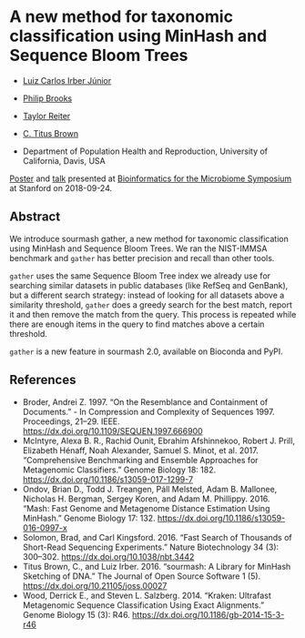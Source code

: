 # A new method for taxonomic classification using MinHash and Sequence Bloom Trees

- [Luiz Carlos Irber Júnior](https://github.com/luizirber)
- [Philip Brooks](https://github.com/brooksph)
- [Taylor Reiter](https://github.com/taylorreiter)
- [C. Titus Brown](https://github.com/ctb)

- Department of Population Health and Reproduction, University of California, Davis, USA

[Poster][1] and [talk][2] presented at [Bioinformatics for the Microbiome Symposium][3]
at Stanford on 2018-09-24.

## Abstract

We introduce sourmash gather, a new method for taxonomic classification using
MinHash and Sequence Bloom Trees. We ran the NIST-IMMSA benchmark and `gather`
has better precision and recall than other tools.

`gather` uses the same Sequence Bloom Tree index we already use for searching
similar datasets in public databases (like RefSeq and GenBank), but a different
search strategy: instead of looking for all datasets above a similarity
threshold, `gather` does a greedy search for the best match, report it and
then remove the match from the query. This process is repeated while there
are enough items in the query to find matches above a certain threshold.

`gather` is a new feature in sourmash 2.0, available on Bioconda and PyPI.

## References

- Broder, Andrei Z. 1997. “On the Resemblance and Containment of Documents.” - In Compression and Complexity of Sequences 1997. Proceedings, 21–29. IEEE.  https://dx.doi.org/10.1109/SEQUEN.1997.666900
- McIntyre, Alexa B. R., Rachid Ounit, Ebrahim Afshinnekoo, Robert J. Prill, Elizabeth Hénaff, Noah Alexander, Samuel S. Minot, et al. 2017. “Comprehensive Benchmarking and Ensemble Approaches for Metagenomic Classifiers.” Genome Biology 18: 182. https://dx.doi.org/10.1186/s13059-017-1299-7
- Ondov, Brian D., Todd J. Treangen, Páll Melsted, Adam B. Mallonee, Nicholas H. Bergman, Sergey Koren, and Adam M. Phillippy. 2016. “Mash: Fast Genome and Metagenome Distance Estimation Using MinHash.” Genome Biology 17: 132. https://dx.doi.org/10.1186/s13059-016-0997-x
- Solomon, Brad, and Carl Kingsford. 2016. “Fast Search of Thousands of Short-Read Sequencing Experiments.” Nature Biotechnology 34 (3): 300–302. https://dx.doi.org/10.1038/nbt.3442
- Titus Brown, C., and Luiz Irber. 2016. “sourmash: A Library for MinHash Sketching of DNA.” The Journal of Open Source Software 1 (5). https://dx.doi.org/10.21105/joss.00027
- Wood, Derrick E., and Steven L. Salzberg. 2014. “Kraken: Ultrafast Metagenomic Sequence Classification Using Exact Alignments.” Genome Biology 15 (3): R46. https://dx.doi.org/10.1186/gb-2014-15-3-r46

[1]: poster/poster.pdf
[2]: talk.pdf
[3]: https://med.stanford.edu/gbsc/conferences/MicrobiomeSymposium2018.html
